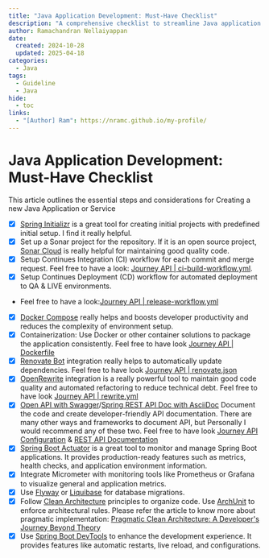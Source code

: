 ```yaml
---
title: "Java Application Development: Must-Have Checklist"
description: "A comprehensive checklist to streamline Java application development, covering setup, coding, testing, and deployment essentials."
author: Ramachandran Nellaiyappan
date:
  created: 2024-10-28
  updated: 2025-04-18
categories:
  - Java
tags:
  - Guideline
  - Java
hide:
  - toc
links:
  - "[Author] Ram": https://nramc.github.io/my-profile/
---
```


# Java Application Development: Must-Have Checklist

This article outlines the essential steps and considerations for Creating a new Java Application or Service

- [x] [Spring Initializr](https://start.spring.io/) is a great tool for creating initial projects with predefined
  initial
  setup. I find it really helpful.
- [x] Set up a Sonar project for the repository.
  If it is an open source project,
  [Sonar Cloud](https://www.sonarsource.com/products/sonarcloud/) is really helpful for maintaining good quality code.
- [x] Setup Continues Integration (CI) workflow for each commit and merge request.
  Feel free to have a look:
  [Journey API | ci-build-workflow.yml](https://github.com/nramc/journey-api/blob/main/.github/workflows/ci-build-workflow.yml).
- [x] Setup Continues Deployment (CD) workflow for automated deployment to QA & LIVE environments.
- Feel free to have a
  look:[Journey API | release-workflow.yml](https://github.com/nramc/journey-api/blob/main/.github/workflows/release-workflow.yml)
- [x] [Docker Compose](https://docs.spring.io/spring-boot/how-to/docker-compose.html) really helps and boosts developer
  productivity and reduces the complexity of environment setup.
- [x] Containerization: Use Docker or other container solutions to package the application consistently. Feel free to
  have look [Journey API | Dockerfile](https://github.com/nramc/journey-api/blob/main/Dockerfile)
- [x] [Renovate Bot](https://docs.renovatebot.com/) integration really helps to automatically update dependencies. Feel
  free to have look [Journey API | renovate.json](https://github.com/nramc/journey-api/blob/main/renovate.json)
- [x] [OpenRewrite](https://docs.openrewrite.org/) integration is a really powerful tool to maintain good code quality
  and
  automated refactoring to reduce technical debt. Feel free to have
  look [Journey API | rewrite.yml](https://github.com/nramc/journey-api/blob/main/rewrite.yml)
- [x] [Open API with Swagger](https://swagger.io/docs/)/[Spring REST API Doc with AsciiDoc](https://docs.spring.io/spring-restdocs/docs/current/reference/htmlsingle/)
  Document the code and create developer-friendly API documentation. There are many other ways and frameworks to
  document API, but Personally I would recommend any of these two. Feel free to have
  look [Journey API Configuration](https://github.com/nramc/journey-api/blob/main/src/main/resources/application.yml) & [REST API Documentation](https://github.com/nramc/journey-api/tree/main?tab=readme-ov-file)
- [x] [Spring Boot Actuator](https://docs.spring.io/spring-boot/reference/actuator/index.html) is a great
  tool to monitor and manage Spring Boot applications. It provides production-ready features such as metrics,
  health checks, and application environment information.
- [x] Integrate Micrometer with monitoring tools like Prometheus or Grafana to visualize general and application
  metrics.
- [x] Use [Flyway](https://flywaydb.org) or [Liquibase](https://www.liquibase.com/) for database migrations.
- [x] Follow [Clean Architecture](https://blog.cleancoder.com/uncle-bob/2012/08/13/the-clean-architecture.html)
  principles to organize code. Use [ArchUnit](https://www.archunit.org/) to enforce architectural rules. Please refer
  the article to know more about pragmatic
  implementation: [Pragmatic Clean Architecture: A Developer's Journey Beyond Theory](https://nramc.github.io/my-notes/blog/clean-architecture-developer-journey.html)
- [x] Use [Spring Boot DevTools](https://docs.spring.io/spring-boot/reference/using/devtools.html) to enhance the
  development experience.
  It provides features like automatic restarts, live reload, and configurations.
